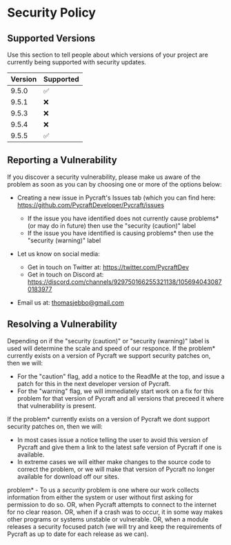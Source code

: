 # Security Policy

## Supported Versions

Use this section to tell people about which versions of your project are
currently being supported with security updates.

| Version | Supported          |
| ------- | ------------------ |
| 9.5.0   | :white_check_mark: |
| 9.5.1   | :x:                |
| 9.5.3   | :x:                |
| 9.5.4   | :x:                |
| 9.5.5   | :white_check_mark: |

## Reporting a Vulnerability

If you discover a security vulnerability, please make us aware of the problem as soon as you can by choosing one or more of the options below:
* Creating a new issue in Pycraft's Issues tab (which you can find here: https://github.com/PycraftDeveloper/Pycraft/issues
  * If the issue you have identified does not currently cause problems* (or may do in future) then use the "security (caution)" label
  * If the issue you have identified is causing problems* then use the "security (warning)" label

* Let us know on social media:
  * Get in touch on Twitter at: https://twitter.com/PycraftDev
  * Get in touch on Discord at: https://discord.com/channels/929750166255321138/1056940430870183977

* Email us at: thomasjebbo@gmail.com

## Resolving a Vulnerability

Depending on if the "security (caution)" or "security (warning)" label is used will determine the scale and speed of our responce.
If the problem* currently exists on a version of Pycraft we support security patches on, then we will:
* For the "caution" flag, add a notice to the ReadMe at the top, and issue a patch for this in the next developer version of Pycraft.
* For the "warning" flag, we will immediately start work on a fix for this problem for that version of Pycraft and all versions that preceed it where that vulnerability is present.

If the problem* currently exists on a version of Pycraft we dont support security patches on, then we will:
* In most cases issue a notice telling the user to avoid this version of Pycraft and give them a link to the latest safe version of Pycraft if one is available.
* In extreme cases we will either make changes to the source code to correct the problem, or we will make that version of Pycraft no longer available for download off our sites.

problem* - To us a _security_ problem is one where our work collects information from either the system or user without first asking for permission to do so. OR, when Pycraft attempts to connect to the internet for no clear reason. OR, when if a crash was to occur, it in some way makes other programs or systems unstable or vulnerable. OR, when a module releases a security focused patch (we will try and keep the requirements of Pycraft as up to date for each release as we can).
